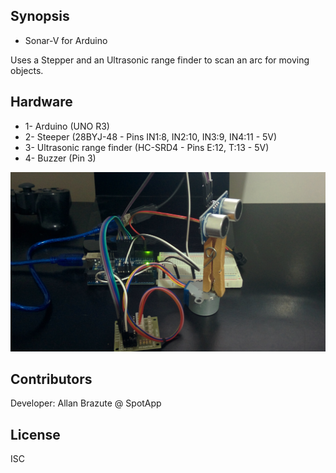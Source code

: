 ## Synopsis

 * Sonar-V for Arduino
 
 
 Uses a Stepper and an Ultrasonic range finder to scan an arc for moving objects.

## Hardware

 * 1- Arduino (UNO R3)
 * 2- Steeper (28BYJ-48 - Pins IN1:8, IN2:10, IN3:9, IN4:11 - 5V)
 * 3- Ultrasonic range finder (HC-SRD4 - Pins E:12, T:13 - 5V)
 * 4- Buzzer (Pin 3)

![Arduino Project Sonar-V](assets/Sonar-V.jpg)

## Contributors

Developer: Allan Brazute @ SpotApp

## License

ISC